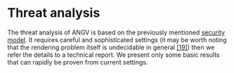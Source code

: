 # Threat analysis

The threat analysis of ANGV is based on the previously mentioned [security model](/inferix-whitepaper/high-level-description/thread-model.md). It requires careful and sophisticated settings (it may be worth noting that the rendering problem itself is undecidable in general [[19]](/inferix-whitepaper/references.md#19)) then we refer the details to a technical report. We present only some basic results that can rapidly be proven from current settings.
